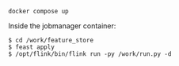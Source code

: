 `docker compose up`

Inside the jobmanager container:

```
$ cd /work/feature_store
$ feast apply
$ /opt/flink/bin/flink run -py /work/run.py -d
```